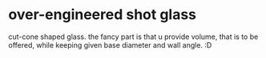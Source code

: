 # over-engineered shot glass

cut-cone shaped glass.
the fancy part is that u provide volume, that is to be offered, while keeping given base diameter and wall angle. :D

